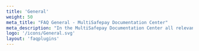 ```yaml
---
title: 'General'
weight: 50
meta_title: "FAQ General - MultiSafepay Documentation Center"
meta_description: "In the MultiSafepay Documentation Center all relevant information regarding our Plugins and API. As well as Support pages for Payment Method, Tools and General Questions. You can also find the contact details of our Support Team and Integration Team."
logo: '/icons/General.svg'
layout: 'faqplugins'
---
```

